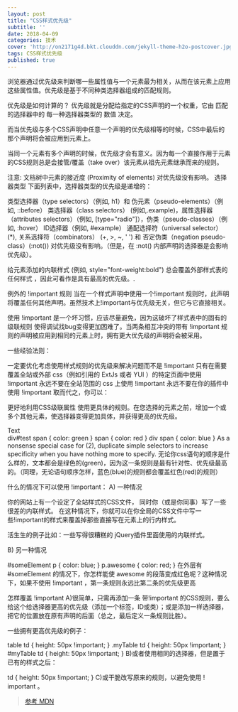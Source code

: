 ```yaml
---
layout: post
title: "CSS样式优先级"
subtitle: ''
date: 2018-04-09
categories: 技术
cover: 'http://on2171g4d.bkt.clouddn.com/jekyll-theme-h2o-postcover.jpg'
tags: CSS样式优先级
published: true
---
```


浏览器通过优先级来判断哪一些属性值与一个元素最为相关，从而在该元素上应用这些属性值。优先级是基于不同种类选择器组成的匹配规则。

优先级是如何计算的？
优先级就是分配给指定的CSS声明的一个权重，它由 匹配的选择器中的 每一种选择器类型的 数值 决定。

而当优先级与多个CSS声明中任意一个声明的优先级相等的时候，CSS中最后的那个声明将会被应用到元素上。

当同一个元素有多个声明的时候，优先级才会有意义。因为每一个直接作用于元素的CSS规则总是会接管/覆盖（take over）该元素从祖先元素继承而来的规则。

注意: 文档树中元素的接近度 (Proximity of elements) 对优先级没有影响。
选择器类型
下面列表中，选择器类型的优先级是递增的：

类型选择器（type selectors）（例如, h1）和 伪元素（pseudo-elements）（例如, ::before）
类选择器（class selectors） (例如,.example)，属性选择器（attributes selectors）（例如, [type="radio"]），伪类（pseudo-classes）（例如, :hover）
ID选择器（例如, #example）
通配选择符（universal selector）(*), 关系选择符（combinators） (+, >, ~, ' ')  和 否定伪类（negation pseudo-class）(:not()) 对优先级没有影响。（但是，在 :not() 内部声明的选择器是会影响优先级）。

给元素添加的内联样式 (例如, style="font-weight:bold") 总会覆盖外部样式表的任何样式 ，因此可看作是具有最高的优先级。.

例外的 !important 规则
当在一个样式声明中使用一个!important 规则时，此声明将覆盖任何其他声明。虽然技术上!important与优先级无关，但它与它直接相关。

使用 !important 是一个坏习惯，应该尽量避免，因为这破坏了样式表中的固有的级联规则 使得调试找bug变得更加困难了。当两条相互冲突的带有 !important 规则的声明被应用到相同的元素上时，拥有更大优先级的声明将会被采用。

一些经验法则：

一定要优化考虑使用样式规则的优先级来解决问题而不是 !important
只有在需要覆盖全站或外部 css（例如引用的 ExtJs 或者 YUI ）的特定页面中使用 !important
永远不要在全站范围的 css 上使用 !important
永远不要在你的插件中使用 !important
取而代之，你可以：

更好地利用CSS级联属性
使用更具体的规则。在您选择的元素之前，增加一个或多个其他元素，使选择器变得更加具体，并获得更高的优先级。
<div id="test">
  <span>Text</span>
</div>
div#test span { color: green }
span { color: red }
div span { color: blue }
As a nonsense special case for (2), duplicate simple selectors to increase specificity when you have nothing more to specify.
无论你c​ss语句的顺序是什么样的，文本都会是绿色的(green)，因为这一条规则是最有针对性、优先级最高的。（同理，无论语句顺序怎样，蓝色(blue)的规则都会覆盖红色(red)的规则）

什么的情况下可以使用 !important：
A) 一种情况

你的网站上有一个设定了全站样式的CSS文件，
同时你（或是你同事）写了一些很差的内联样式。
在这种情况下，你就可以在你全局的CSS文件中写一些!important的样式来覆盖掉那些直接写在元素上的行内样式。

活生生的例子比如：一些写得很糟糕的 jQuery插件里面使用的内联样式。

B) 另一种情况

#someElement p { color: blue; } p.awesome { color: red; }
在外层有 #someElement 的情况下，你怎样能使 awesome 的段落变成红色呢？这种情况下，如果不使用 !important ，第一条规则永远比第二条的优先级更高

怎样覆盖 !important
A)很简单，只需再添加一条 带!important 的CSS规则，要么给这个给选择器更高的优先级（添加一个标签，ID或类）；或是添加一样选择器，把它的位置放在原有声明的后面（总之，最后定义一条规则比胜）。

一些拥有更高优先级的例子：

table td    { height: 50px !important; }
.myTable td { height: 50px !important; }
#myTable td { height: 50px !important; }
B)或者使用相同的选择器，但是置于已有的样式之后： 

td { height: 50px !important; }
C)或干脆改写原来的规则，以避免使用 ! important 。

> [参考 MDN](https://developer.mozilla.org/zh-CN/docs/Web/CSS/Specificity)
